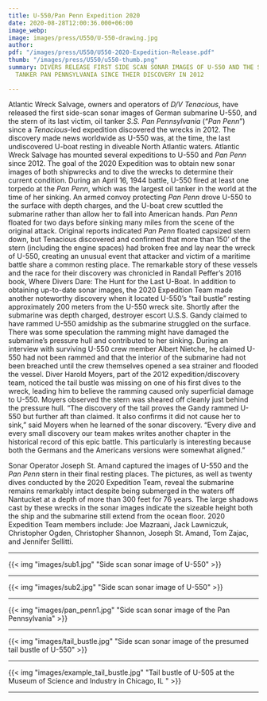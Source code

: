 ```yaml
---
title: U-550/Pan Penn Expedition 2020
date: 2020-08-28T12:00:36.000+06:00
image_webp: 
image: images/press/U550/U-550-drawing.jpg
author: 
pdf: "/images/press/U550/U550-2020-Expedition-Release.pdf"
thumb: "/images/press/U550/u550-thumb.png"
summary: DIVERS RELEASE FIRST SIDE SCAN SONAR IMAGES OF U-550 AND THE STERN OF OIL
  TANKER PAN PENNSYLVANIA SINCE THEIR DISCOVERY IN 2012

---
```

Atlantic Wreck Salvage, owners and operators of _D/V Tenacious_, have released the first side-scan sonar images of German submarine U-550, and the stern of its last victim, oil tanker _S.S. Pan Pennsylvania_ (“_Pan Penn_”) since a _Tenacious_-led expedition discovered the wrecks in 2012. The discovery made news worldwide as U-550 was, at the time, the last undiscovered U-boat resting in diveable North Atlantic waters. Atlantic Wreck Salvage has mounted several expeditions to U-550 and _Pan Penn_ since 2012. The goal of the 2020 Expedition was to obtain new sonar images of both shipwrecks and to dive the wrecks to determine their current condition. During an April 16, 1944 battle, U-550 fired at least one torpedo at the _Pan Penn_, which was the largest oil tanker in the world at the time of her sinking. An armed convoy protecting _Pan Penn_ drove U-550 to the surface with depth charges, and the U-boat crew scuttled the submarine rather than allow her to fall into American hands. _Pan Penn_ floated for two days before sinking many miles from the scene of the original attack. Original reports indicated _Pan Penn_ floated capsized stern down, but Tenacious discovered and confirmed that more than 150’ of the stern (including the engine spaces) had broken free and lay near the wreck of U-550, creating an unusual event that attacker and victim of a maritime battle share a common resting place. The remarkable story of these vessels and the race for their discovery was chronicled in Randall Peffer’s 2016 book, Where Divers Dare: The Hunt for the Last U-Boat. In addition to obtaining up-to-date sonar images, the 2020 Expedition Team made another noteworthy discovery when it located U-550’s “tail bustle” resting approximately 200 meters from the U-550 wreck site. Shortly after the submarine was depth charged, destroyer escort U.S.S. Gandy claimed to have rammed U-550 amidship as the submarine struggled on the surface. There was some speculation the ramming might have damaged the submarine’s pressure hull and contributed to her sinking. During an interview with surviving U-550 crew member Albert Nietche, he claimed U-550 had not been rammed and that the interior of the submarine had not been breached until the crew themselves opened a sea strainer and flooded the vessel. Diver Harold Moyers, part of the 2012 expedition/discovery team, noticed the tail bustle was missing on one of his first dives to the wreck, leading him to believe the ramming caused only superficial damage to U-550. Moyers observed the stern was sheared off cleanly just behind the pressure hull. “The discovery of the tail proves the Gandy rammed U-550 but further aft than claimed. It also confirms it did not cause her to sink,” said Moyers when he learned of the sonar discovery. “Every dive and every small discovery our team makes writes another chapter in the historical record of this epic battle. This particularly is interesting because both the Germans and the Americans versions were somewhat aligned.”

Sonar Operator Joseph St. Amand captured the images of U-550 and the _Pan Penn_ stern in their
final resting places. The pictures, as well as twenty dives conducted by the 2020 Expedition
Team, reveal the submarine remains remarkably intact despite being submerged in the waters off
Nantucket at a depth of more than 300 feet for 76 years. The large shadows cast by these wrecks
in the sonar images indicate the sizeable height both the ship and the submarine still extend from
the ocean floor.
2020 Expedition Team members include: Joe Mazraani, Jack Lawniczuk, Christopher Ogden,
Christopher Shannon, Joseph St. Amand, Tom Zajac, and Jennifer Sellitti.

***

{{< img "images/sub1.jpg" "Side scan sonar image of U-550" >}}

***

{{< img "images/sub2.jpg" "Side scan sonar image of U-550" >}}

***

{{< img "images/pan_penn1.jpg" "Side scan sonar image of the Pan Pennsylvania" >}}

***

{{< img "images/tail_bustle.jpg" "Side scan sonar image of the presumed tail bustle of U-550" >}}

***

{{< img "images/example_tail_bustle.jpg" "Tail bustle of U-505 at the Museum of Science and Industry in Chicago, IL " >}}

***